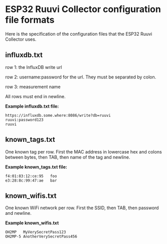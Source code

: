 # ESP32 Ruuvi Collector configuration file formats

Here is the specification of the configuration files that the ESP32 Ruuvi Collector uses.

## influxdb.txt

row 1: the InfluxDB write url 

row 2: username:password for the url. They must be separated by colon.

row 3: measurement name

All rows must end in newline.

**Example influxdb.txt file:**

```
https://influxdb.some.where:8086/write?db=ruuvi
ruuvi:password123
ruuvi
```

## known_tags.txt

One known tag per row. First the MAC address in lowercase hex and colons between bytes, then TAB, 
then name of the tag and newline.

**Example known_tags.txt file:**

```
f4:01:83:12:ce:95	foo
e3:28:8c:99:47:ae	bar
```

## known_wifis.txt

One known WiFi network per row. First the SSID, then TAB, then password and newline.

**Example known_wifis.txt**

```
OH2MP	MyVerySecretPass123
OH2MP-5	AnotherVerySecretPass456
```
